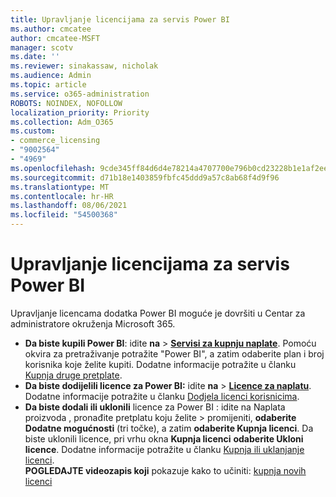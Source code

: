 ```yaml
---
title: Upravljanje licencijama za servis Power BI
ms.author: cmcatee
author: cmcatee-MSFT
manager: scotv
ms.date: ''
ms.reviewer: sinakassaw, nicholak
ms.audience: Admin
ms.topic: article
ms.service: o365-administration
ROBOTS: NOINDEX, NOFOLLOW
localization_priority: Priority
ms.collection: Adm_O365
ms.custom:
- commerce_licensing
- "9002564"
- "4969"
ms.openlocfilehash: 9cde345ff84d6d4e78214a4707700e796b0cd23228b1e1af2ee315ffd88b4fc6
ms.sourcegitcommit: d71b18e1403859fbfc45ddd9a57c8ab68f4d9f96
ms.translationtype: MT
ms.contentlocale: hr-HR
ms.lasthandoff: 08/06/2021
ms.locfileid: "54500368"
---
```

# <a name="power-bi-license-management"></a>Upravljanje licencijama za servis Power BI

Upravljanje licencama dodatka Power BI moguće je dovršiti u Centar za administratore okruženja Microsoft 365.

- **Da biste kupili Power BI**: idite **na** \> **[Servisi za kupnju naplate](https://go.microsoft.com/fwlink/p/?linkid=868433)**. Pomoću okvira za pretraživanje potražite "Power BI", a zatim odaberite plan i broj korisnika koje želite kupiti. Dodatne informacije potražite u članku [Kupnja druge pretplate](/microsoft-365/commerce/try-or-buy-microsoft-365#buy-a-different-subscription).
- **Da biste dodijelili licence za Power BI:** idite **na**  >  **[Licence za naplatu](https://go.microsoft.com/fwlink/p/?linkid=842264)**. Dodatne informacije potražite u članku [Dodjela licenci korisnicima](/microsoft-365/admin/manage/assign-licenses-to-users).
- **Da biste dodali ili uklonili** licence za Power BI : idite na Naplata proizvoda , pronađite pretplatu koju želite  >  **[](https://go.microsoft.com/fwlink/p/?linkid=842054)** promijeniti, **odaberite Dodatne mogućnosti** (tri točke), a zatim **odaberite Kupnja licenci**. Da biste uklonili licence, pri vrhu okna **Kupnja licenci** **odaberite Ukloni licence**. Dodatne informacije potražite u članku [Kupnja ili uklanjanje licenci](/microsoft-365/commerce/licenses/buy-licenses).\
**POGLEDAJTE videozapis koji** pokazuje kako to učiniti: [kupnja novih licenci](https://go.microsoft.com/fwlink/p/?linkid=2154857)
